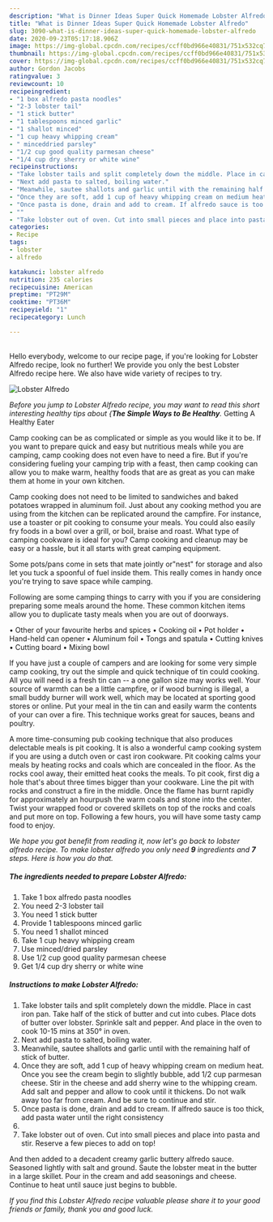 ```yaml
---
description: "What is Dinner Ideas Super Quick Homemade Lobster Alfredo"
title: "What is Dinner Ideas Super Quick Homemade Lobster Alfredo"
slug: 3090-what-is-dinner-ideas-super-quick-homemade-lobster-alfredo
date: 2020-09-23T05:17:18.906Z
image: https://img-global.cpcdn.com/recipes/ccff0bd966e40831/751x532cq70/lobster-alfredo-recipe-main-photo.jpg
thumbnail: https://img-global.cpcdn.com/recipes/ccff0bd966e40831/751x532cq70/lobster-alfredo-recipe-main-photo.jpg
cover: https://img-global.cpcdn.com/recipes/ccff0bd966e40831/751x532cq70/lobster-alfredo-recipe-main-photo.jpg
author: Gordon Jacobs
ratingvalue: 3
reviewcount: 10
recipeingredient:
- "1 box alfredo pasta noodles"
- "2-3 lobster tail"
- "1 stick butter"
- "1 tablespoons minced garlic"
- "1 shallot minced"
- "1 cup heavy whipping cream"
- " minceddried parsley"
- "1/2 cup good quality parmesan cheese"
- "1/4 cup dry sherry or white wine"
recipeinstructions:
- "Take lobster tails and split completely down the middle. Place in cast iron pan. Take half of the stick of butter and cut into cubes. Place dots of butter over lobster. Sprinkle salt and pepper. And place in the oven to cook 10-15 mins at 350° in oven."
- "Next add pasta to salted, boiling water."
- "Meanwhile, sautee shallots and garlic until with the remaining half of stick of butter."
- "Once they are soft, add 1 cup of heavy whipping cream on medium heat. Once you see the cream begin to slightly bubble, add 1/2 cup parmesan cheese. Stir in the cheese and add sherry wine to the whipping cream. Add salt and pepper and allow to cook until it thickens.  Do not walk away too far from cream. And be sure to continue and stir."
- "Once pasta is done, drain and add to cream. If alfredo sauce is too thick, add pasta water until the right consistency"
- ""
- "Take lobster out of oven. Cut into small pieces and place into pasta and stir. Reserve a few pieces to add on top!"
categories:
- Recipe
tags:
- lobster
- alfredo

katakunci: lobster alfredo 
nutrition: 235 calories
recipecuisine: American
preptime: "PT29M"
cooktime: "PT36M"
recipeyield: "1"
recipecategory: Lunch

---
```

<br>
Hello everybody, welcome to our recipe page, if you're looking for Lobster Alfredo recipe, look no further! We provide you only the best Lobster Alfredo recipe here. We also have wide variety of recipes to try.
<br>


![Lobster Alfredo](https://img-global.cpcdn.com/recipes/ccff0bd966e40831/751x532cq70/lobster-alfredo-recipe-main-photo.jpg)

<i>Before you jump to Lobster Alfredo recipe, you may want to read this short interesting healthy tips about {<strong>The Simple Ways to Be Healthy</strong>.</i>
Getting A Healthy Eater

    
Camp cooking can be as complicated or simple as you would like it to be. If you want to prepare quick and easy but nutritious meals while you are camping, camp cooking does not even have to need a fire. But if you're considering fueling your camping trip with a feast, then camp cooking can allow you to make warm, healthy foods that are as great as you can make them at home in your own kitchen.

Camp cooking does not need to be limited to sandwiches and baked potatoes wrapped in aluminum foil.  Just about any cooking method you are using from the kitchen can be replicated around the campfire. For instance, use a toaster or pit cooking to consume your meals. You could also easily fry foods in a bowl over a grill, or boil, braise and roast. What type of camping cookware is ideal for you? Camp cooking and cleanup may be easy or a hassle, but it all starts with great camping equipment.

Some pots/pans come in sets that mate jointly or"nest" for storage and also let you tuck a spoonful of fuel inside them. This really comes in handy once you're trying to save space while camping.

Following are some camping things to carry with you if you are considering preparing some meals around the home. These common kitchen items allow you to duplicate tasty meals when you are out of doorways.


• Other of your favourite herbs and spices
• Cooking oil
• Pot holder
• Hand-held can opener
• Aluminum foil
• Tongs and spatula
• Cutting knives
• Cutting board
• Mixing bowl


If you have just a couple of campers and are looking for some very simple camp cooking, try out the simple and quick technique of tin could cooking. All you will need is a fresh tin can -- a one gallon size may works well. Your source of warmth can be a little campfire, or if wood burning is illegal, a small buddy burner will work well, which may be located at sporting good stores or online. Put your meal in the tin can and easily warm the contents of your can over a fire.  This technique works great for sauces, beans and poultry.

A more time-consuming pub cooking technique that also produces delectable meals is pit cooking.  It is also a wonderful camp cooking system if you are using a dutch oven or cast iron cookware. Pit cooking calms your meals by heating rocks and coals which are concealed in the floor. As the rocks cool away, their emitted heat cooks the meals. To pit cook, first dig a hole that's about three times bigger than your cookware. Line the pit with rocks and construct a fire in the middle. Once the flame has burnt rapidly for approximately an hourpush the warm coals and stone into the center. Twist your wrapped food or covered skillets on top of the rocks and coals and put more on top. Following a few hours, you will have some tasty camp food to enjoy.


<i>We hope you got benefit from reading it, now let's go back to lobster alfredo recipe. To make lobster alfredo you only need <strong>9</strong> ingredients and <strong>7</strong> steps. Here is how you do that.
</i>

##### The ingredients needed to prepare Lobster Alfredo:

1. Take 1 box alfredo pasta noodles
1. You need 2-3 lobster tail
1. You need 1 stick butter
1. Provide 1 tablespoons minced garlic
1. You need 1 shallot minced
1. Take 1 cup heavy whipping cream
1. Use  minced/dried parsley
1. Use 1/2 cup good quality parmesan cheese
1. Get 1/4 cup dry sherry or white wine


##### Instructions to make Lobster Alfredo:

1. Take lobster tails and split completely down the middle. Place in cast iron pan. Take half of the stick of butter and cut into cubes. Place dots of butter over lobster. Sprinkle salt and pepper. And place in the oven to cook 10-15 mins at 350° in oven.
1. Next add pasta to salted, boiling water.
1. Meanwhile, sautee shallots and garlic until with the remaining half of stick of butter.
1. Once they are soft, add 1 cup of heavy whipping cream on medium heat. Once you see the cream begin to slightly bubble, add 1/2 cup parmesan cheese. Stir in the cheese and add sherry wine to the whipping cream. Add salt and pepper and allow to cook until it thickens.  Do not walk away too far from cream. And be sure to continue and stir.
1. Once pasta is done, drain and add to cream. If alfredo sauce is too thick, add pasta water until the right consistency
1. 
1. Take lobster out of oven. Cut into small pieces and place into pasta and stir. Reserve a few pieces to add on top!


And then added to a decadent creamy garlic buttery alfredo sauce. Seasoned lightly with salt and ground. Saute the lobster meat in the butter in a large skillet. Pour in the cream and add seasonings and cheese. Continue to heat until sauce just begins to bubble. 

<i>If you find this Lobster Alfredo recipe valuable please share it to your good friends or family, thank you and good luck.</i>
